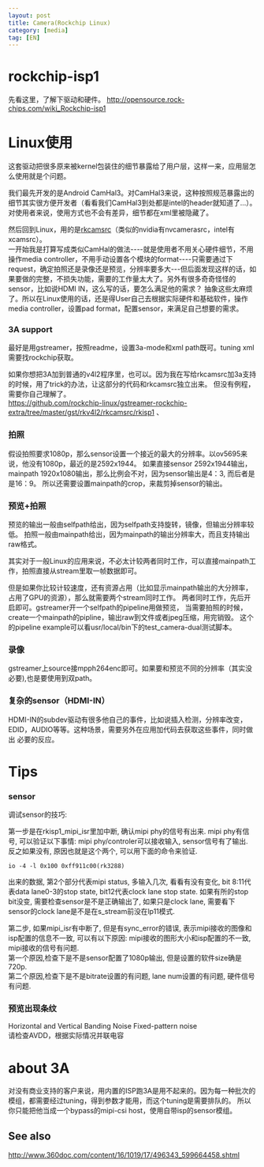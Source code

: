 ```yaml
---
layout: post
title: Camera(Rockchip Linux)
category: [media]
tag: [EN]
---
```


# rockchip-isp1

先看这里，了解下驱动和硬件。
http://opensource.rock-chips.com/wiki_Rockchip-isp1


# Linux使用

这套驱动把很多原来被kernel包装住的细节暴露给了用户层，这样一来，应用层怎么使用就是个问题。

我们最先开发的是Android CamHal3。对CamHal3来说，这种按照规范暴露出的细节其实很方便开发者（看看我们CamHal3到处都是intel的header就知道了...）。
对使用者来说，使用方式也不会有差异，细节都在xml里被隐藏了。

然后回到Linux，用的是[rkcamsrc](https://github.com/rockchip-linux/gstreamer-rockchip-extra)（类似的nvidia有nvcamerasrc，intel有xcamsrc）。  
一开始我是打算写成类似CamHal的做法----就是使用者不用关心硬件细节，不用操作media controller，不用手动设置各个模块的format----只需要通过下request，确定拍照还是录像还是预览，分辨率要多大---但后面发现这样的话，如果要做的完整，不损失功能，需要的工作量太大了。另外有很多奇奇怪怪的sensor，比如说HDMI IN，这么写的话，要怎么满足他的需求？
抽象这些太麻烦了。所以在Linux使用的话，还是得User自己去根据实际硬件和基础软件，操作media controller，设置pad format，配置sensor，来满足自己想要的需求。

### 3A support

最好是用gstreamer，按照readme，设置3a-mode和xml path既可。tuning xml需要找rockchip获取。

如果你想把3A加到普通的v4l2程序里，也可以。因为我在写给rkcamsrc加3a支持的时候，用了trick的办法，让这部分的代码和rkcamsrc独立出来。
但没有例程，需要你自己理解了。  
https://github.com/rockchip-linux/gstreamer-rockchip-extra/tree/master/gst/rkv4l2/rkcamsrc/rkisp1
、
### 拍照
假设拍照要求1080p，那么sensor设置一个接近的最大的分辨率。以ov5695来说，他没有1080p，最近的是2592x1944。
如果直接sensor 2592x1944输出，mainpath 1920x1080输出，那么比例会不对，因为sensor输出是4：3, 而后者是是16：9。
所以还需要设置mainpath的crop，来裁剪掉sensor的输出。

### 预览+拍照

预览的输出一般由selfpath给出，因为selfpath支持旋转，镜像，但输出分辨率较低。
拍照一般由mainpath给出，因为mainpath的输出分辨率大，而且支持输出raw格式。

其实对于一般Linux的应用来说，不必太计较两者同时工作，可以直接mainpath工作，拍照直接从stream里取一帧数据即可。

但是如果你比较计较速度，还有资源占用（比如显示mainpath输出的大分辨率，占用了GPU的资源），那么就需要两个stream同时工作。
两者同时工作，先后开启即可。gstreamer开一个selfpath的pipeline用做预览，
当需要拍照的时候，create一个mainpath的pipline，输出raw到文件或者jpeg压缩，用完销毁。
这个的pipeline example可以看usr/local/bin下的test_camera-dual测试脚本。

### 录像

gstreamer上source接mpph264enc即可。如果要和预览不同的分辨率（其实没必要),也是要使用到双path。

### 复杂的sensor（HDMI-IN）

HDMI-IN的subdev驱动有很多他自己的事件，比如说插入检测，分辨率改变，EDID，AUDIO等等。这种场景，需要另外在应用加代码去获取这些事件，同时做出
必要的反应。

# Tips

### sensor

调试sensor的技巧:

第一步是在rkisp1_mipi_isr里加中断, 确认mipi phy的信号有出来. mipi phy有信号, 可以验证以下事情: mipi phy/controler可以接收输入, sensor信号有了输出. 反之如果没有, 原因也就是这个两个, 可以用下面的命令来验证.

    io -4 -l 0x100 0xff911c00(rk3288)

出来的数据, 第2个部分代表mipi status, 多输入几次, 看看有没有变化, bit 8:11代表data lane0-3的stop state, bit12代表clock lane stop state.
如果有所的stop bit没变, 需要检查sensor是不是正确输出了, 如果只是clock lane, 需要看下sensor的clock lane是不是在s_stream前没在lp11模式.

第二步, 如果mipi_isr有中断了, 但是有sync_error的错误, 表示mipi接收的图像和isp配置的信息不一致, 可以有以下原因: mipi接收的图形大小和isp配置的不一致, mipi接收的信号有问题.  
第一个原因,检查下是不是sensor配置了1080p输出, 但是设置的软件size确是720p.  
第二个原因,检查下是不是bitrate设置的有问题, lane num设置的有问题, 硬件信号有问题.


### 预览出现条纹

Horizontal and Vertical Banding Noise 
Fixed-pattern noise  
请检查AVDD，根据实际情况并联电容


# about 3A

对没有商业支持的客户来说，用内置的ISP跑3A是用不起来的。因为每一种批次的模组，都需要经过tuning，得到参数才能用，而这个tuning是需要排队的。
所以你只能把他当成一个bypass的mipi-csi host，使用自带isp的sensor模组。

## See also

http://www.360doc.com/content/16/1019/17/496343_599664458.shtml

